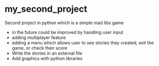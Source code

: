 # my_second_project
Second project in python which is a simple mad libs game
- in the future could be improved by handling user input
- adding multiplayer feature
- adding a menu which allows user to see stories they created, exit the game, or check their score
- Write the stories in an external file
- Add graphics with python libraries

